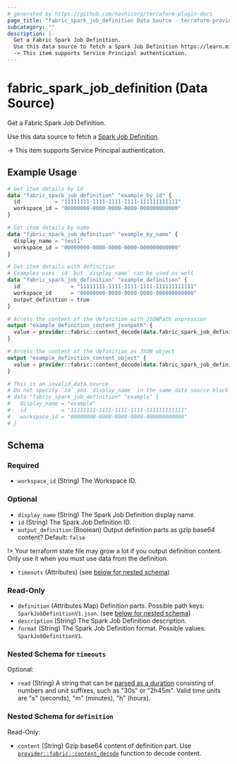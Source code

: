 ```yaml
---
# generated by https://github.com/hashicorp/terraform-plugin-docs
page_title: "fabric_spark_job_definition Data Source - terraform-provider-fabric"
subcategory: ""
description: |-
  Get a Fabric Spark Job Definition.
  Use this data source to fetch a Spark Job Definition https://learn.microsoft.com/fabric/data-engineering/spark-job-definition.
  -> This item supports Service Principal authentication.
---
```


# fabric_spark_job_definition (Data Source)

Get a Fabric Spark Job Definition.

Use this data source to fetch a [Spark Job Definition](https://learn.microsoft.com/fabric/data-engineering/spark-job-definition).

-> This item supports Service Principal authentication.

## Example Usage

```terraform
# Get item details by id
data "fabric_spark_job_definition" "example_by_id" {
  id           = "11111111-1111-1111-1111-111111111111"
  workspace_id = "00000000-0000-0000-0000-000000000000"
}

# Get item details by name
data "fabric_spark_job_definition" "example_by_name" {
  display_name = "test1"
  workspace_id = "00000000-0000-0000-0000-000000000000"
}

# Get item details with definition
# Examples uses `id` but `display_name` can be used as well
data "fabric_spark_job_definition" "example_definition" {
  id                = "11111111-1111-1111-1111-111111111111"
  workspace_id      = "00000000-0000-0000-0000-000000000000"
  output_definition = true
}

# Access the content of the definition with JSONPath expression
output "example_definition_content_jsonpath" {
  value = provider::fabric::content_decode(data.fabric_spark_job_definition.example_definition.definition["SparkJobDefinitionV1.json"].content, ".defaultLakehouseArtifactId")
}

# Access the content of the definition as JSON object
output "example_definition_content_object" {
  value = provider::fabric::content_decode(data.fabric_spark_job_definition.example_definition.definition["SparkJobDefinitionV1.json"].content).defaultLakehouseArtifactId
}

# This is an invalid data source
# Do not specify `id` and `display_name` in the same data source block
# data "fabric_spark_job_definition" "example" {
#   display_name = "example"
#   id           = "11111111-1111-1111-1111-111111111111"
#   workspace_id = "00000000-0000-0000-0000-000000000000"
# }
```

<!-- schema generated by tfplugindocs -->
## Schema

### Required

- `workspace_id` (String) The Workspace ID.

### Optional

- `display_name` (String) The Spark Job Definition display name.
- `id` (String) The Spark Job Definition ID.
- `output_definition` (Boolean) Output definition parts as gzip base64 content? Default: `false`

!> Your terraform state file may grow a lot if you output definition content. Only use it when you must use data from the definition.

- `timeouts` (Attributes) (see [below for nested schema](#nestedatt--timeouts))

### Read-Only

- `definition` (Attributes Map) Definition parts. Possible path keys: `SparkJobDefinitionV1.json`. (see [below for nested schema](#nestedatt--definition))
- `description` (String) The Spark Job Definition description.
- `format` (String) The Spark Job Definition format. Possible values: `SparkJobDefinitionV1`.

<a id="nestedatt--timeouts"></a>

### Nested Schema for `timeouts`

Optional:

- `read` (String) A string that can be [parsed as a duration](https://pkg.go.dev/time#ParseDuration) consisting of numbers and unit suffixes, such as "30s" or "2h45m". Valid time units are "s" (seconds), "m" (minutes), "h" (hours).

<a id="nestedatt--definition"></a>

### Nested Schema for `definition`

Read-Only:

- `content` (String) Gzip base64 content of definition part.
Use [`provider::fabric::content_decode`](../functions/content_decode.md) function to decode content.
